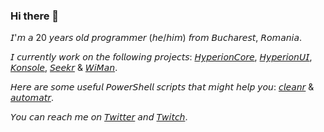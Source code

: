 ### Hi there 👋

𝘐'𝘮 𝘢 20 𝘺𝘦𝘢𝘳𝘴 𝘰𝘭𝘥 𝘱𝘳𝘰𝘨𝘳𝘢𝘮𝘮𝘦𝘳 (𝘩𝘦/𝘩𝘪𝘮) 𝘧𝘳𝘰𝘮 𝘉𝘶𝘤𝘩𝘢𝘳𝘦𝘴𝘵, 𝘙𝘰𝘮𝘢𝘯𝘪𝘢.

𝘐 𝘤𝘶𝘳𝘳𝘦𝘯𝘵𝘭𝘺 𝘸𝘰𝘳𝘬 𝘰𝘯 𝘵𝘩𝘦 𝘧𝘰𝘭𝘭𝘰𝘸𝘪𝘯𝘨 𝘱𝘳𝘰𝘫𝘦𝘤𝘵𝘴: [𝘏𝘺𝘱𝘦𝘳𝘪𝘰𝘯𝘊𝘰𝘳𝘦](https://github.com/itswhiteline/HyperionCore), [𝘏𝘺𝘱𝘦𝘳𝘪𝘰𝘯𝘜𝘐](https://github.com/itswhiteline/HyperionUI), [𝘒𝘰𝘯𝘴𝘰𝘭𝘦](https://github.com/itswhiteline/Konsole), [𝘚𝘦𝘦𝘬𝘳](https://github.com/itswhiteline/Seekr) & [𝘞𝘪𝘔𝘢𝘯](https://github.com/aleph-collective/WiMan).

𝘏𝘦𝘳𝘦 𝘢𝘳𝘦 𝘴𝘰𝘮𝘦 𝘶𝘴𝘦𝘧𝘶𝘭 𝘗𝘰𝘸𝘦𝘳𝘚𝘩𝘦𝘭𝘭 𝘴𝘤𝘳𝘪𝘱𝘵𝘴 𝘵𝘩𝘢𝘵 𝘮𝘪𝘨𝘩𝘵 𝘩𝘦𝘭𝘱 𝘺𝘰𝘶: [𝘤𝘭𝘦𝘢𝘯𝘳](https://github.com/itswhiteline/cleanr) & [𝘢𝘶𝘵𝘰𝘮𝘢𝘵𝘳](https://github.com/itswhiteline/automatr).

𝘠𝘰𝘶 𝘤𝘢𝘯 𝘳𝘦𝘢𝘤𝘩 𝘮𝘦 𝘰𝘯 [𝘛𝘸𝘪𝘵𝘵𝘦𝘳](https://twitter.com/itswhiteline) 𝘢𝘯𝘥 [𝘛𝘸𝘪𝘵𝘤𝘩](https://www.twitch.tv/itswhiteline).

<!--
**xwhiteex/xwhiteex** is a ✨ _special_ ✨ repository because its `README.md` (this file) appears on your GitHub profile.

Here are some ideas to get you started:

- 🔭 I’m currently working on ...
- 🌱 I’m currently learning ...
- 👯 I’m looking to collaborate on ...
- 🤔 I’m looking for help with ...
- 💬 Ask me about ...
- 📫 How to reach me: ...
- 😄 Pronouns: ...
- ⚡ Fun fact: ...
-->
